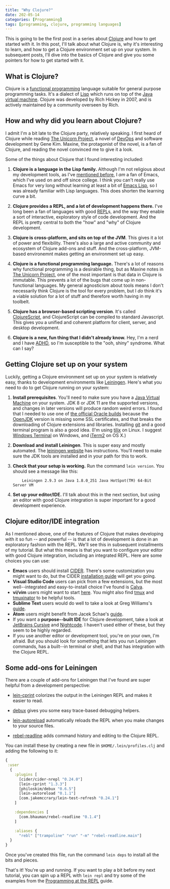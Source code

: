```yaml
---
title: "Why Clojure?"
date: 202-05-14
categories: [Programming]
tags: [programming, clojure, programming languages]
---
```


This is going to be the first post in a series about
[Clojure][clojure] and how to get started with it. In this
post, I'll talk about what Clojure is, why it's interesting to learn,
and how to get a Clojure environment set up on your system. In
subsequent posts, I'll dive into the basics of Clojure and give you some
pointers for how to get started with it.

## What is Clojure?

Clojure is a [functional programming][functional]
language suitable for general purpose programming tasks. It's a dialect
of [Lisp][lisp] which runs on top of the [Java virtual machine][jvm]. Clojure
was developed by Rich Hickey in 2007, and is actively maintained by a
community overseen by Rich.

## How and why did you learn about Clojure?

I admit I'm a bit late to the Clojure party, relatively speaking. I
first heard of Clojure while reading
[The Unicorn Project][unicornproject], a novel of
[DevOps][devops] and software development
by Gene Kim. Maxine, the protagonist of the novel, is a fan of Clojure,
and reading the novel convinced me to give it a look.

Some of the things about Clojure that I found interesting included:

1. **Clojure is a language in the Lisp family.** Although I'm not
   religious about my development tools, as I've [mentioned before][prevpost],
   I *am* a fan of Emacs, which I've used on and off since college. I
   think you can't really use Emacs for very long without learning at
   least a bit of [Emacs Lisp][elisp], so I was already familiar with Lisp
   languages. This does shorten the learning curve a bit.

2. **Clojure provides a REPL, and a lot of development happens there.**
   I've long been a fan of languages with good [REPL][repl]s,
   and the way they enable a sort of interactive, exploratory style of
   code development. And the REPL is pretty central to both the "how"
   and "why" of Clojure development.

3. **Clojure is cross-platform, and sits on top of the JVM**. This
   gives it a lot of power and flexibility. There's also a large and
   active community and ecosystem of Clojure add-ons and stuff. And the
   cross-platform, JVM-based environemnt makes getting an environment
   set up easy.

4. **Clojure is a functional programming language.** There's a lot of
   reasons why functional programming is a desirable thing, but as
   Maxine notes in [The Unicorn Project][unicornproject], one of the
   most important is that data in Clojure is immutable. This prevents a
   lot of the bugs that come up in non-functional languages. My general
   agnosticism about tools means I don't necessarily think Clojure is
   the tool for every problem, but I *do* think it's a viable solution
   for a lot of stuff and therefore worth having in my toolbelt.

5. **Clojure has a browser-based scripting version**. It's called
   [ClojureScript][clojurescript], and ClojureScript can
   be compiled to standard Javascript. This gives you a unified and
   coherent platform for client, server, and desktop development.

6. **Clojure is a new, fun thing that I didn't already know.** Hey, I'm
   a nerd and I have [ADHD][adhd], so I'm susceptible to the "ooh, shiny"
   syndrome. What can I say?

## Getting Clojure set up on your system

Luckily, getting a Clojure environment set up on your system is
relatively easy, thanks to development environments like
[Leiningen][lein]. Here's what you need to do to get Clojure running on
your system:

1. **Install prerequisites**. You'll need to make sure you have a
   [Java Virtual Machine][jvm] on your system. JDK 8 or JDK 11 are the supported
   versions, and changes in later versions will produce random weird
   errors. I found that I needed to use one of [the official Oracle builds][oraclejvm]
   because the [OpenJDK][openjdk] version is missing some SSL certificates,
   and that breaks the downloading of Clojure extensions and libraries.
   Installing [git][git] and a good terminal program is also a good idea.
   (I'm using [tilix][tilix] on Linux. I suggest [Windows Terminal][windowsterm]
   on Windows, and [iTerm2][iterm2] on OS X.)

2. **Download and install Leiningen**. This is super easy and mostly
   automated. The [leiningen website][leininst] has instructions. You'll need
   to make sure the JDK tools are installed and in your path for this to work.

3. **Check that your setup is working.** Run the command `lein version`. You
   should see a message like this:

    ```text
        Leiningen 2.9.3 on Java 1.8.0_251 Java HotSpot(TM) 64-Bit Server VM
    ```

4. **Set up your editor/IDE.** I'll talk about this in the next
   section, but using an editor with good Clojure integration is super
   important for a good development experience.

## Clojure editor/IDE integration

As I mentioned above, one of the features of Clojure that makes
developing with it so fun -- and powerful -- is that a lot of
development is done in an exploratory fashion with the REPL. We'll see
this in subsequent installments of my tutorial. But what this means is
that you want to configure your editor with good Clojure integration,
including an integrated REPL. Here are some choices you can use:

- **Emacs** users should install [CIDER][cider]. There's some customization
  you might want to do, but the CIDER [installation guide][ciderinst] will
  get you going.
- **Visual Studio Code** users can pick from a few extensions, but the most
   well--integrated and easy-to-install choice I've found is [Calva][calva].
- **vi/vim** users might want to start [here][vimfireplace]. You might also
  find [tmux][tmux] and [tmuxinator][tmuxinator] to be helpful
  tools.
- **Sublime Text** users would do well to take a look at Greg Williams's
  [guide][sublclosure].
- **Atom** users might benefit from Jacek Schae's [guide][atomclojure].
- If you want a **purpose--built IDE** for Clojure development, take a
  look at [JetBrains Cursive][cursive] and [Nightcode][nightcode]. I haven't
  used either of these, but they seem to be highly regarded.
- If you use another editor or development tool, you're on your own, I'm
  afraid. But you should look for something that lets you run Leiningen
  commands, has a built--in terminal or shell, and that has integration with
  the Clojure REPL.

## Some add-ons for Leiningen

There are a couple of add-ons for Leiningen that I've found are super
helpful from a development perspective:

- [lein-cprint][lein-cprint] colorizes the output in the Leiningen REPL
  and makes it easier to read.

- [debux][debux] gives you some easy trace-based debugging helpers.

- [lein-autoreload][lein-autoreload] automatically reloads the REPL when
  you make changes to your source files.

- [rebel-readline][rebel-readline] adds command history and editing to the
  Clojure REPL.

You can install these by creating a new file in
`$HOME/.lein/profiles.clj` and adding the following to it:

```clojure
{
 :user
  {
    :plugins [
      [cider/cider-nrepl "0.24.0"]
      [lein-cprint "1.3.3"]
      [philoskim/debux "0.6.5"]
      [lein-autoreload "0.1.1"]
      [com.jakemccrary/lein-test-refresh "0.24.1"]
    ]

    :dependencies [
      [com.bhauman/rebel-readline "0.1.4"]
    ]

    :aliases {
      "rebl" ["trampoline" "run" "-m" "rebel-readline.main"]
  }
}
```

Once you've created this file, run the command `lein deps` to install
all the bits and pieces.

That's it! You're up and running. If you want to play a bit before my
next tutorial, you can spin up a REPL with `lein repl` and try some of
the examples from the [Programming at the REPL][cljrepl] guide.

[adhd]: https://en.wikipedia.org/wiki/Attention_deficit_hyperactivity_disorder
[atomclojure]: <https://medium.com/@jacekschae/slick-clojure-editor-setup-with-atom-a3c1b528b722>
[calva]: https://calva.io
[cider]: <https://cider.mx>
[ciderinst]: https://docs.cider.mx/cider/basics/installation.html
[cljrepl]: https://clojure.org/guides/repl/introduction
[clojure]: https://clojure.org/
[clojurescript]: https://clojurescript.org/
[cursive]: https://cursive-ide.com/
[debux]: https://github.com/philoskim/debux
[devops]: https://en.wikipedia.org/wiki/DevOps
[elisp]: https://www.gnu.org/software/emacs/manual/html_node/eintr/
[functional]: https://en.wikipedia.org/wiki/Functional_programming
[git]: https://git-scm.org/
[iterm2]: https://www.iterm2.com/
[jvm]: https://en.wikipedia.org/wiki/Java_virtual_machine
[lein-autoreload]: https://clojars.org/lein-autoreload
[lein-cprint]: https://github.com/greglook/lein-cprint
[lein]: https://leiningen.org/
[leininst]: https://leiningen.org/#install
[lisp]: <https://en.wikipedia.org/wiki/Lisp_(programming_language)>
[nightcode]: https://sekao.net/nightcode/
[openjdk]: https://openjdk.java.net/install/
[oraclejvm]: https://www.oracle.com/java/technologies/javase-jdk8-downloads.html
[prevpost]: https://tammymakesthings.com/posts/of-emacs-and-tools
[rebel-readline]: https://github.com/bhauman/rebel-readline
[repl]: https://en.wikipedia.org/wiki/Read%E2%80%93eval%E2%80%93print_loop
[sublclosure]: https://spin.atomicobject.com/2016/04/08/sublime-text-clojure/
[tilix]: https://gnunn1.github.io/tilix-web/
[tmux]: https://github.com/tmux/tmux/wiki
[tmuxinator]: https://github.com/tmuxinator/tmuxinator
[unicornproject]: https://itrevolution.com/the-unicorn-project/
[vimfireplace]: https://github.com/ctford/vim-fireplace-easy
[windowsterm]: https://www.microsoft.com/en-us/p/windows-terminal/9n0dx20hk701
